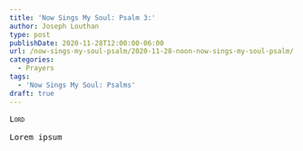 ```yaml
---
title: 'Now Sings My Soul: Psalm 3:'
author: Joseph Louthan
type: post
publishDate: 2020-11-28T12:00:00-06:00
url: /now-sings-my-soul-psalm/2020-11-28-noon-now-sings-my-soul-psalm/
categories:
  - Prayers
tags:
  - 'Now Sings My Soul: Psalms'
draft: true
---
```


<pre>
<div style="font-variant: small-caps;">Lord</div>
Lorem ipsum
</pre>
